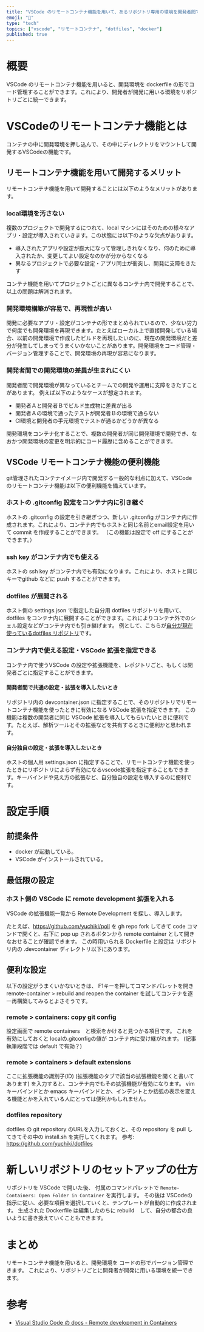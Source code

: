 ```yaml
---
title: "VSCode のリモートコンテナ機能を用いて、あるリポジトリ専用の環境を開発者間で統一する"
emoji: "📝"
type: "tech"
topics: ["vscode", "リモートコンテナ", "dotfiles", "docker"]
published: true
---
```


# 概要

VSCode のリモートコンテナ機能を用いると、開発環境を dockerfile の形でコード管理することができます。これにより、開発者が開発に用いる環境をリポジトリごとに統一できます。

# VSCodeのリモートコンテナ機能とは

コンテナの中に開発環境を押し込んで、その中にディレクトリをマウントして開発するVSCodeの機能です。

## リモートコンテナ機能を用いて開発するメリット

リモートコンテナ機能を用いて開発することには以下のようなメリットがあります。

### local環境を汚さない

複数のプロジェクトで開発するにつれて、local マシンにはそのための様々なアプリ・設定が導入されていきます。この状態には以下のような欠点があります。
- 導入されたアプリや設定が膨大になって管理しきれなくなり、何のために導入されたか、変更してよい設定なのかが分からなくなる
- 異なるプロジェクトで必要な設定・アプリ同士が衝突し、開発に支障をきたす

コンテナ機能を用いてプロジェクトごとに異なるコンテナ内で開発することで、以上の問題は解消されます。

### 開発環境構築が容易で、再現性が高い

開発に必要なアプリ・設定がコンテナの形でまとめられているので、少ない労力で何度でも開発環境を再現できます。たとえばローカル上で直接開発している場合、以前の開発環境で作成したビルドを再現したいのに、現在の開発環境だと差分が発生してしまってうまくいかないことがあります。開発環境をコード管理・バージョン管理することで、開発環境の再現が容易になります。

### 開発者間での開発環境の差異が生まれにくい
開発者間で開発環境が異なっているとチームでの開発や運用に支障をきたすことがあります。
例えば以下のようなケースが想定されます。
- 開発者Ａと開発者Ｂでビルド生成物に差異が出る
- 開発者Ａの環境で通ったテストが開発者Ｂの環境で通らない
- CI環境と開発者の手元環境でテストが通るかどうかが異なる


開発環境をコンテナ化することで、複数の開発者が同じ開発環境で開発でき、なおかつ開発環境の変更を明示的にコード履歴に含めることができます。

## VSCode リモートコンテナ機能の便利機能

git管理されたコンテナイメージ内で開発する一般的な利点に加えて、VSCode のリモートコンテナ機能は以下の便利機能を備えています。

### ホストの .gitconfig 設定をコンテナ内に引き継ぐ

ホストの .gitconfig の設定を引き継ぎつつ、新しい .gitconfig がコンテナ内に作成されます。これにより、コンテナ内でもホストと同じ名前とemail設定を用いて commit を作成することができます。
（この機能は設定で off にすることができます。）

### ssh key がコンテナ内でも使える

ホストの ssh key がコンテナ内でも有効になります。これにより、ホストと同じキーでgithub などに push することができます。

### dotfiles が展開される

ホスト側の settings.json で指定した自分用 dotfiles リポジトリを用いて、dotfiles をコンテナ内に展開することができます。これによりコンテナ外でのシェル設定などがコンテナ内でも引き継げます。
例として、こちらが[自分が現在使っているdotfiles リポジトリ](https://github.com/yuchiki/dotfiles)です。

### コンテナ内で使える設定・VSCode 拡張を指定できる

コンテナ内で使うVSCode の設定や拡張機能を、レポジトリごと、もしくは開発者ごとに指定することができます。

#### 開発者間で共通の設定・拡張を導入したいとき

リポジトリ内の devcontainer.json に指定することで、そのリポジトリでリモートコンテナ機能を使ったときに有効になる VSCode 拡張を指定できます。
この機能は複数の開発者に同じ VSCode 拡張を導入してもらいたいときに便利です。たとえば、解析ツールとその拡張などを共有するときに便利かと思われます。

#### 自分独自の設定・拡張を導入したいとき

ホストの個人用 settings.json に指定することで、リモートコンテナ機能を使ったときにリポジトリによらず有効になるvscode拡張を指定することもできます。キーバインドや見え方の拡張など、自分独自の設定を導入するのに便利です。

# 設定手順

## 前提条件

- docker が起動している。
- VSCode がインストールされている。

## 最低限の設定

### ホスト側の VSCode に remote development 拡張を入れる

VSCode の拡張機能一覧から Remote Development を探し、導入します。

たとえば、https://github.com/yuchiki/poll を gh repo fork してきて code コマンドで開くと、右下に pop up されるボタンから remote container として開きなおせることが確認できます。
この時用いられる Dockerfile と設定は リポジトリ内の .devcontainer ディレクトリ以下にあります。


## 便利な設定

以下の設定がうまくいかないときは、 F1キーを押してコマンドパレットを開き remote-container > rebuild and reopen the container を試してコンテナを逐一再構築してみるとよさそうです。

### remote > containers: copy git config

設定画面で remote containers　と検索をかけると見つかる項目です。
これを有効にしておくと localの.gitconfigの値が コンテナ内に受け継がれます。
(記事執筆段階では default で有効？)

### remote > containers > default extensions

ここに拡張機能の識別子(ID) (拡張機能のタブで該当の拡張機能を開くと書いてあります) を入力すると、コンテナ内でもその拡張機能が有効になります。
vim キーバインドとか emacs キーバインドとか、インデントとか括弧の表示を変える機能とかを入れている人にとっては便利かもしれません。

### dotfiles repository

dotfiles の git repository のURLを入力しておくと、その repository を pull してきてその中の install.sh を実行してくれます。
参考: https://github.com/yuchiki/dotfiles


# 新しいリポジトリのセットアップの仕方

リポジトリを VSCode で開いた後、 付属のコマンドパレットで `Remote-Containers: Open Folder in Container` を実行します。
その後は VSCodeの指示に従い、必要な項目を選択していくと、テンプレートが自動的に作成されます。
生成された Dockerfile は編集したのちに rebuild　して、自分の都合の良いように書き換えていくこともできます。

# まとめ

リモートコンテナ機能を用いると、開発環境を コードの形でバージョン管理できます。
これにより、リポジトリごとに開発者が開発に用いる環境を統一できます。

# 参考

- [Visual Studio Code の docs - Remote development in Containers](https://code.visualstudio.com/docs/remote/containers-tutorial)
